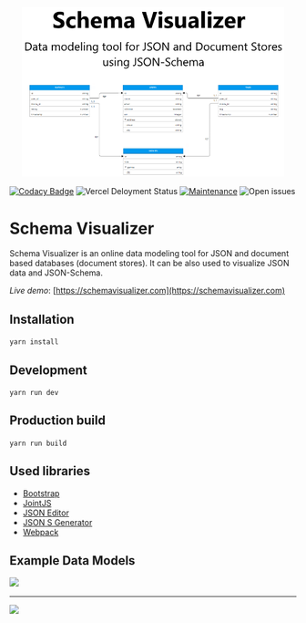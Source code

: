 <p align="center">
  <img width="460"  src="docs/img/schema-visualizer-social-banner-cut.png">
</p>

[![Codacy Badge](https://app.codacy.com/project/badge/Grade/11431b3a2e4948cbbb0dd3ec94ec07a7)](https://www.codacy.com/gh/shamilnabiyev/schema-visualizer/dashboard?utm_source=github.com&amp;utm_medium=referral&amp;utm_content=shamilnabiyev/schema-visualizer&amp;utm_campaign=Badge_Grade)
![Vercel Deloyment Status](http://therealsujitk-vercel-badge.vercel.app/?app=schemavisualizer&style=flat-square&logo=false)
[![Maintenance](https://img.shields.io/badge/Maintained%3F-yes-green.svg?style=flat-square)](https://github.com/shamilnabiyev/schema-visualizer-v2?style=flat-square)
![Open issues](https://img.shields.io/github/issues/shamilnabiyev/schema-visualizer?style=flat-square)


# Schema Visualizer

Schema Visualizer is an online data modeling tool for JSON and document based databases (document stores). It can be also used to visualize JSON data and JSON-Schema.

*Live demo*: [https://schemavisualizer.com](https://schemavisualizer.com)

## Installation

```yarn install```

## Development 

```yarn run dev```

## Production build

```yarn run build```

## Used libraries

  * [Bootstrap](https://github.com/twbs/bootstrap)
  * [JointJS](https://github.com/clientIO/joint)
  * [JSON Editor](https://github.com/josdejong/jsoneditor)
  * [JSON S Generator](https://github.com/mowgliLab/json-s-gen)
  * [Webpack](https://github.com/webpack/webpack)

## Example Data Models

<img src="docs/img/movie-lens-db-schema.png"> 

<hr>

<img src="docs/img/migcast-db-schema.png"> 
